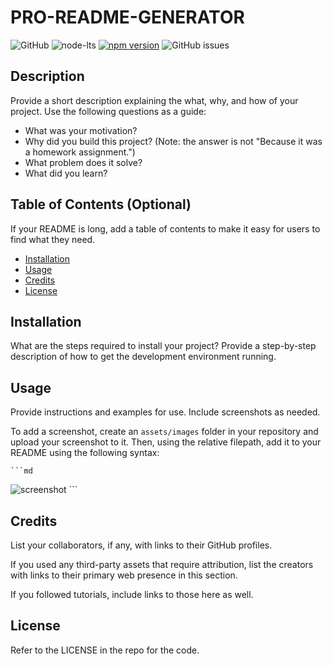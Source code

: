 # PRO-README-GENERATOR

![GitHub](https://img.shields.io/github/license/josht-dev/pro-readme-generator?style=for-the-badge)
![node-lts](https://img.shields.io/node/v-lts/pro-readme-generator?style=for-the-badge)
[![npm version](https://img.shields.io/badge/npm_package-8.2.4-brightgreen?style=for-the-badge&logo=appveyor)](https://badge.fury.io/js/inquirer)
![GitHub issues](https://img.shields.io/github/issues/josht-dev/pro-readme-generator?style=for-the-badge)

## Description

Provide a short description explaining the what, why, and how of your project. Use the following questions as a guide:

- What was your motivation?
- Why did you build this project? (Note: the answer is not "Because it was a homework assignment.")
- What problem does it solve?
- What did you learn?

## Table of Contents (Optional)

If your README is long, add a table of contents to make it easy for users to find what they need.

- [Installation](#installation)
- [Usage](#usage)
- [Credits](#credits)
- [License](#license)

## Installation

What are the steps required to install your project? Provide a step-by-step description of how to get the development environment running.

## Usage

Provide instructions and examples for use. Include screenshots as needed.

To add a screenshot, create an `assets/images` folder in your repository and upload your screenshot to it. Then, using the relative filepath, add it to your README using the following syntax:

    ```md
![screenshot](assets/images/)
    ```

## Credits

List your collaborators, if any, with links to their GitHub profiles.

If you used any third-party assets that require attribution, list the creators with links to their primary web presence in this section.

If you followed tutorials, include links to those here as well.

## License

Refer to the LICENSE in the repo for the code.
